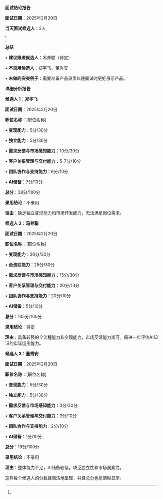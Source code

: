 
**面试结论报告**

  

**面试日期**：2025年2月20日

**当天面试候选人**：3人

  [^1]

**总结**

• **建议跟进候选人**：冯养聪（待定）

• **不录用候选人**：郑宇飞、董秀安

• **未做的突突例子**：需要准备产品录页以便面试时更好展示产品。

**详细分析报告**

**候选人 1：郑宇飞**

  

**面试日期**：2025年2月20日

**职位名称**：[职位名称]

• **变现能力**：5分/30分

• **独立能力**：5分/30分

• **需求反馈与市场感知能力**：10分/30分

• **客户关系管理与交付能力**：5-7分/10分

• **团队协作与支持能力**：6分/10分

• **AI储备**：7分/10分

  

**总分**：38分/100分

**录用结论**：不录用

**理由**：缺乏独立变现能力和市场开发能力，无法满足岗位需求。

**候选人 2：冯养聪**

  

**面试日期**：2025年2月20日

**职位名称**：[职位名称]

• **变现能力**：20分/30分

• **全流程能力**：25分/30分

• **需求反馈与市场感知能力**：15分/30分

• **客户关系管理与交付能力**：20分/10分

• **团队协作与支持能力**：20分/10分

• **AI储备**：5分/10分

  

**总分**：105分/100分

**录用结论**：待定

**理由**：具备较强的全流程能力和变现能力，市场反馈能力尚可。需进一步评估AI知识的实际运用能力。

**候选人 3：董秀安**

  

**面试日期**：2025年2月20日

**职位名称**：[职位名称]

• **变现能力**：5分/30分

• **独立能力**：5分/30分

• **需求反馈与市场感知能力**：3分/30分

• **客户关系管理与交付能力**：3分/10分

• **团队协作与支持能力**：2分/10分

• **AI储备**：1分/10分

  

**总分**：19分/100分

**录用结论**：不录用

**理由**：整体能力不足，AI储备较低，缺乏独立性和市场洞察力。

这样每个候选人的分数就简洁地呈现，并且总分也能清晰显示。

[^1]: 
